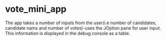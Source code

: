 # vote_mini_app
 The app takes a number of inputs from the user(i.e number of candidates, candidate nams and number of votes)-uses the JOption pane for user input. This information is displayed in the debug console as a table.

